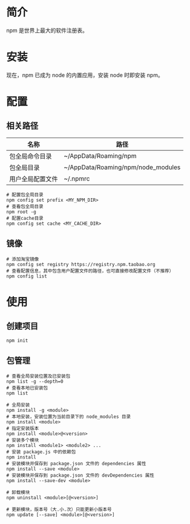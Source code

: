 # 简介

npm 是世界上最大的软件注册表。

# 安装

现在，npm 已成为 node 的内置应用，安装 node 时即安装 npm。

# 配置 

## 相关路径

| 名称             | 路径                               |
| ---------------- | ---------------------------------- |
| 包全局命令目录   | ~/AppData/Roaming/npm              |
| 包全局目录       | ~/AppData/Roaming/npm/node_modules |
| 用户全局配置文件 | ~/.npmrc                           |

```shell
# 配置包全局目录
npm config set prefix <MY_NPM_DIR>
# 查看包全局目录
npm root -g
# 配置cache目录
npm config set cache <MY_CACHE_DIR>
```

## 镜像

```shell
# 添加淘宝镜像
npm config set registry https://registry.npm.taobao.org
# 查看配置信息，其中包含用户配置文件的路径，也可直接修改配置文件（不推荐）
npm config list
```

# 使用

## 创建项目

```shell
npm init
```

## 包管理

```shell
# 查看全局安装位置及已安装包
npm list -g --depth=0
# 查看本地已安装包
npm list

# 全局安装
npm install -g <module>
# 本地安装，安装位置为当前目录下的 node_modules 目录
npm install <module>
# 指定安装版本
npm install <module>@<version>
# 安装多个模块
npm install <module1> <module2> ...
# 安装 package.js 中的依赖包
npm install
# 安装模块并保存到 package.json 文件的 dependencies 属性
npm install --save <module>
# 安装模块并保存到 package.json 文件的 devDependencies 属性
npm install --save-dev <module>

# 卸载模块
npm uninstall <module>[@<version>]

# 更新模块，版本号（大.小.次）只能更新小版本号
npm update [--save] <module>[@<version>]
```

